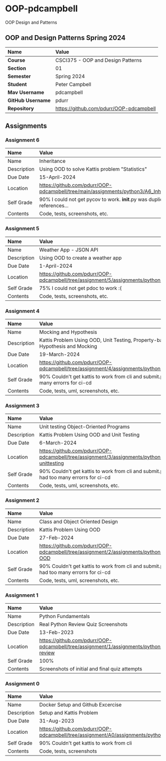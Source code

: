 # OOP-pdcampbell
OOP Design and Patterns

## OOP and Design Patterns Spring 2024
| Name | Value |
|:---|:---|
| **Course** | CSCI375 - OOP and Design Patterns |
| **Section** | 01 |
| **Semester** | Spring 2024 |
| **Student** | Peter Campbell |
| **Mav Username**            | pdcampbell |
| **GitHub Username**         | pdurr |
| **Repository**          | https://github.com/pdurr/OOP-pdcampbell |


## Assignments

### Assignment 6
| Name | Value |
| :--- | :--- |
| Name | Inheritance | 
| Description | Using OOD to solve Kattis problem "Statistics" |
| Due Date | 15-April-2024 |
| Location | https://github.com/pdurr/OOP-pdcampbell/tree/main/assignments/python3/A6_Inheritance |
| Self Grade | 90% I could not get pycov to work. __init__.py was duplicating references...  |
| Contents | Code, tests, screenshots, etc. |

### Assignment 5
| Name | Value |
| :--- | :--- |
| Name | Weather App - JSON API | 
| Description | Using OOD to create a weather app |
| Due Date | 1-April-2024 |
| Location | https://github.com/pdurr/OOP-pdcampbell/tree/assignment/5/assignments/python3/A5_WeatherApp |
| Self Grade | 75% I could not get pdoc to work :( |
| Contents | Code, tests, screenshots, etc. |

### Assignment 4
| Name | Value |
| :--- | :--- |
| Name | Mocking and Hypothesis | 
| Description | Kattis Problem Using OOD, Unit Testing, Property-based testing, Hypothesis and Mocking |
| Due Date | 19-March-2024 |
| Location | https://github.com/pdurr/OOP-pdcampbell/tree/assignment/4/assignments/python3/A4_mocking |
| Self Grade | 90% Couldn't get kattis to work from cli and submit.py had too many errorrs for ci-cd |
| Contents | Code, tests, uml, screenshots, etc. |

### Assignment 3
| Name | Value |
| :--- | :--- |
| Name | Unit testing Object-Oriented Programs | 
| Description | Kattis Problem Using OOD and Unit Testing |
| Due Date | 6-March-2024 |
| Location | https://github.com/pdurr/OOP-pdcampbell/tree/assignment/3/assignments/python3/A3-unittesting |
| Self Grade | 90% Couldn't get kattis to work from cli and submit.py had too many errorrs for ci-cd |
| Contents | Code, tests, uml, screenshots, etc. |

### Assignment 2
| Name | Value |
| :--- | :--- |
| Name | Class and Object Oriented Design | 
| Description | Kattis Problem Using OOD |
| Due Date | 27-Feb-2024 |
| Location | https://github.com/pdurr/OOP-pdcampbell/tree/assignment/2/assignments/python3/A2-OOD |
| Self Grade | 90% Couldn't get kattis to work from cli and submit.py had too many errorrs for ci-cd |
| Contents | Code, tests, uml, screenshots, etc. |


### Assignment 1
| Name | Value |
| :--- | :--- |
| Name | Python Fundamentals | 
| Description | Real Python Review Quiz Screenshots|
| Due Date | 13-Feb-2023 |
| Location | https://github.com/pdurr/OOP-pdcampbell/tree/assignment/1/assignments/python3/A1-review |
| Self Grade | 100% |
| Contents | Screenshots of initial and final quiz attempts |


### Assignment 0
| Name | Value |
| :--- | :--- |
| Name | Docker Setup and Github Excercise | 
| Description | Setup and Kattis Problem |
| Due Date | 31-Aug-2023 |
| Location | https://github.com/pdurr/OOP-pdcampbell/tree/assignment/A0/assignments/python3/sorttwonumbers |
| Self Grade | 90% Couldn't get kattis to work from cli |
| Contents | Code, tests, screenshots |
